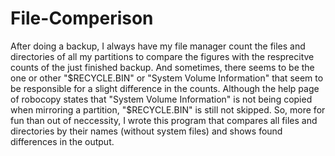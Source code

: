 # File-Comperison

After doing a backup, I always have my file manager count the files and directories of all my partitions to compare the figures with the resprecitve counts of the just finished backup. And sometimes, there seems to be the one or other "$RECYCLE.BIN" or "System Volume Information" that seem to be responsible for a slight difference in the counts. Although the help page of robocopy states that "System Volume Information" is not being copied when mirroring a partition, "$RECYCLE.BIN" is still not skipped.
So, more for fun than out of neccessity, I wrote this program that compares all files and directories by their names (without system files) and shows found differences in the output.
